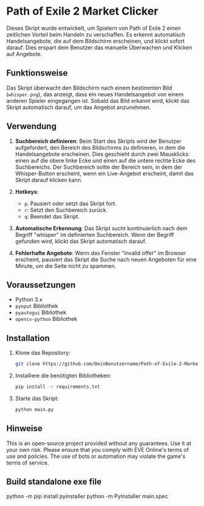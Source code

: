 # Path of Exile 2 Market Clicker

Dieses Skript wurde entwickelt, um Spielern von Path of Exile 2 einen zeitlichen Vorteil beim Handeln zu verschaffen. Es erkennt automatisch Handelsangebote, die auf dem Bildschirm erscheinen, und klickt sofort darauf. Dies erspart dem Benutzer das manuelle Überwachen und Klicken auf Angebote.

## Funktionsweise

Das Skript überwacht den Bildschirm nach einem bestimmten Bild (`whisper.png`), das anzeigt, dass ein neues Handelsangebot von einem anderen Spieler eingegangen ist. Sobald das Bild erkannt wird, klickt das Skript automatisch darauf, um das Angebot anzunehmen.

## Verwendung

1. **Suchbereich definieren**: Beim Start des Skripts wird der Benutzer aufgefordert, den Bereich des Bildschirms zu definieren, in dem die Handelsangebote erscheinen. Dies geschieht durch zwei Mausklicks: einen auf die obere linke Ecke und einen auf die untere rechte Ecke des Suchbereichs. Der Suchbereich sollte der Bereich sein, in dem der Whisper-Button erscheint, wenn ein Live-Angebot erscheint, damit das Skript darauf klicken kann.

2. **Hotkeys**:
    - `p`: Pausiert oder setzt das Skript fort.
    - `r`: Setzt den Suchbereich zurück.
    - `q`: Beendet das Skript.

3. **Automatische Erkennung**: Das Skript sucht kontinuierlich nach dem Begriff "whisper" im definierten Suchbereich. Wenn der Begriff gefunden wird, klickt das Skript automatisch darauf.

4. **Fehlerhafte Angebote**: Wenn das Fenster "invalid offer" im Browser erscheint, pausiert das Skript die Suche nach neuen Angeboten für eine Minute, um die Seite nicht zu spammen.

## Voraussetzungen

- Python 3.x
- `pynput` Bibliothek
- `pyautogui` Bibliothek
- `opencv-python` Bibliothek

## Installation

1. Klone das Repository:
    ```bash
    git clone https://github.com/DeinBenutzername/Path-of-Exile-2-Market-Clicker.git
    ```
2. Installiere die benötigten Bibliotheken:
    ```bash
    pip install -r requirements.txt
    ```
3. Starte das Skript:
    ```bash
    python main.py
    ```

## Hinweise

This is an open-source project provided without any guarantees. Use it at your own risk.
Please ensure that you comply with EVE Online's terms of use and policies. The use of bots or automation may violate the game's terms of service.

## Build standalone exe file

python -m pip install pyinstaller
python -m PyInstaller main.spec